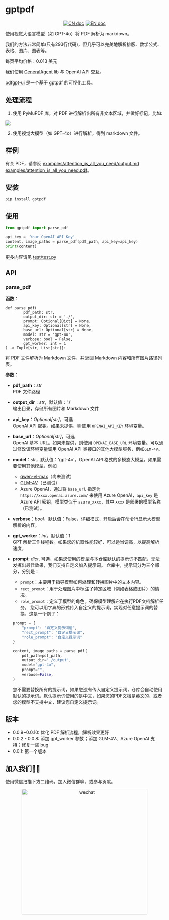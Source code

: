 # gptpdf

<p align="center">
<a href="README_CN.md"><img src="https://img.shields.io/badge/文档-中文版-blue.svg" alt="CN doc"></a>
<a href="README.md"><img src="https://img.shields.io/badge/document-English-blue.svg" alt="EN doc"></a>
</p>

使用视觉大语言模型（如 GPT-4o）将 PDF 解析为 markdown。

我们的方法非常简单(只有293行代码)，但几乎可以完美地解析排版、数学公式、表格、图片、图表等。

每页平均价格：0.013 美元

我们使用 [GeneralAgent](https://github.com/CosmosShadow/GeneralAgent) lib 与 OpenAI API 交互。

[pdfgpt-ui](https://github.com/daodao97/gptpdf-ui) 是一个基于 gptpdf 的可视化工具。

## 处理流程

1. 使用 PyMuPDF 库，对 PDF 进行解析出所有非文本区域，并做好标记，比如:

![](docs/demo.jpg)

2. 使用视觉大模型（如 GPT-4o）进行解析，得到 markdown 文件。

## 样例

有关 PDF，请参阅 [examples/attention_is_all_you_need/output.md](examples/attention_is_all_you_need/output.md) [examples/attention_is_all_you_need.pdf](examples/attention_is_all_you_need.pdf)。

## 安装

```bash
pip install gptpdf
```

## 使用

```python
from gptpdf import parse_pdf

api_key = 'Your OpenAI API Key'
content, image_paths = parse_pdf(pdf_path, api_key=api_key)
print(content)
```

更多内容请见 [test/test.py](test/test.py)

## API

### parse_pdf

**函数**：
```
def parse_pdf(
        pdf_path: str,
        output_dir: str = './',
        prompt: Optional[Dict] = None,
        api_key: Optional[str] = None,
        base_url: Optional[str] = None,
        model: str = 'gpt-4o',
        verbose: bool = False,
        gpt_worker: int = 1
) -> Tuple[str, List[str]]:
```

将 PDF 文件解析为 Markdown 文件，并返回 Markdown 内容和所有图片路径列表。

**参数**：

- **pdf_path**：*str*  
  PDF 文件路径

- **output_dir**：*str*，默认值：'./'  
  输出目录，存储所有图片和 Markdown 文件

- **api_key**：*Optional[str]*，可选  
  OpenAI API 密钥。如果未提供，则使用 `OPENAI_API_KEY` 环境变量。

- **base_url**：*Optional[str]*，可选  
  OpenAI 基本 URL。如果未提供，则使用 `OPENAI_BASE_URL` 环境变量。可以通过修改该环境变量调用 OpenAI API 类接口的其他大模型服务，例如`GLM-4V`。

- **model**：*str*，默认值：'gpt-4o'。OpenAI API 格式的多模态大模型。如果需要使用其他模型，例如 
  - [qwen-vl-max](https://help.aliyun.com/zh/dashscope/developer-reference/vl-plus-quick-start)（尚未测试）
  - [GLM-4V](https://open.bigmodel.cn/dev/api#glm-4v)（已测试）
  - Azure OpenAI，通过将 `base_url` 指定为 `https://xxxx.openai.azure.com/` 来使用 Azure OpenAI，`api_key` 是 Azure API 密钥，模型类似于 `azure_xxxx`，其中 `xxxx` 是部署的模型名称（已测试）。

- **verbose**：*bool*，默认值：False，详细模式，开启后会在命令行显示大模型解析的内容。

- **gpt_worker**：*int*，默认值：1  
  GPT 解析工作线程数。如果您的机器性能较好，可以适当调高，以提高解析速度。

- **prompt**: *dict*, 可选，如果您使用的模型与本仓库默认的提示词不匹配，无法发挥出最佳效果，我们支持自定义加入提示词。
  仓库中，提示词分为三个部分，分别是：
    + `prompt`：主要用于指导模型如何处理和转换图片中的文本内容。
    + `rect_prompt`：用于处理图片中标注了特定区域（例如表格或图片）的情况。
    + `role_prompt`：定义了模型的角色，确保模型理解它在执行PDF文档解析任务。
      您可以用字典的形式传入自定义的提示词，实现对任意提示词的替换，这是一个例子：

  ```python
  prompt = {
      "prompt": "自定义提示词语",
      "rect_prompt": "自定义提示词",
      "role_prompt": "自定义提示词"
  }
  
  content, image_paths = parse_pdf(
      pdf_path=pdf_path,
      output_dir='./output',
      model="gpt-4o",
      prompt="",
      verbose=False,
  )
  
  ```
  您不需要替换所有的提示词，如果您没有传入自定义提示词，仓库会自动使用默认的提示词。默认提示词使用的是中文，如果您的PDF文档是英文的，或者您的模型不支持中文，建议您自定义提示词。


## 版本

- 0.0.9~0.0.10: 优化 PDF 解析流程，解析效果更好
- 0.0.2 - 0.0.8: 添加 gpt_worker 参数；添加 GLM-4V、Azure OpenAI 支持；修复一些 bug
- 0.0.1: 第一个版本

## 加入我们👏🏻

使用微信扫描下方二维码，加入微信群聊，或参与贡献。

<p align="center">
<img src="./docs/wechat.jpg" alt="wechat" width=400/>
</p>
